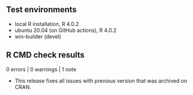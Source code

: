 ## Test environments
* local R installation, R 4.0.2
* ubuntu 20.04 (on GitHub actions), R 4.0.2
* win-builder (devel)

## R CMD check results

0 errors | 0 warnings | 1 note

* This release fixes all issues with previous version that was archived on CRAN.
